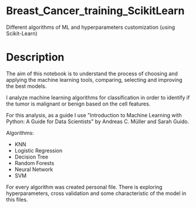 # Breast_Canсer_training_ScikitLearn
Different algorithms of ML and hyperparameters customization (using Scikit-Learn)

# Description 
The aim of this notebook is to understand the process of choosing and applying the machine learning tools, comparing, selecting and improving the best models.

I analyze machine learning algorithms for classification in order to identify if the tumor is malignant or benign based on the cell features.

For this analysis, as a guide  I use  "Introduction to Machine Learning with Python: A Guide for Data Scientists"
by Andreas C. Müller and Sarah Guido.

Algorithms:

* KNN
* Logistic Regression
* Decision Tree
* Random Forests
* Neural Network
* SVM

For every algorithm was created personal file. There is exploring hyperparameters, cross validation and some characteristic of the model in this files.

